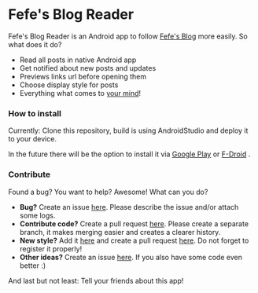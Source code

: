 Fefe's Blog Reader
==================

Fefe's Blog Reader is an Android app to follow
[Fefe's Blog](https://blog.fefe.de/) more easily.
So what does it do?

- Read all posts in native Android app
- Get notified about new posts and updates
- Previews links url before opening them
- Choose display style for posts
- Everything what comes to [your mind](#contribute)!

### How to install

Currently: Clone this repository, build is using AndroidStudio and
deploy it to your device.

In the future there will be the option to install it via
[Google Play](https://play.google.com/) or
[F-Droid](https://f-droid.org/) .

### Contribute

Found a bug? You want to help? Awesome! What can you do?

- **Bug?** Create an issue [here](https://github.com/itiboi/fefereader/issues).
  Please describe the issue and/or attach some logs.
- **Contribute code?** Create a pull request
  [here](https://github.com/itiboi/fefereader/pulls). Please create a
  separate branch, it makes merging easier and creates a clearer history.
- **New style?** Add it [here](app/src/main/res/values/strings.xml) and
  create a pull request [here](https://github.com/itiboi/fefereader/pulls).
  Do not forget to register it properly!
- **Other ideas?** Create an issue [here](https://github.com/itiboi/fefereader/issues).
  If you also have some code even better :)

And last but not least: Tell your friends about this app!